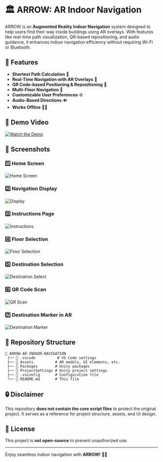 # 🏛️ ARROW: AR Indoor Navigation

ARROW is an **Augmented Reality Indoor Navigation** system designed to help users find their way inside buildings using AR overlays. With features like real-time path visualization, QR-based repositioning, and audio guidance, it enhances indoor navigation efficiency without requiring Wi-Fi or Bluetooth.

## 🚀 Features
- **Shortest Path Calculation** 📍
- **Real-Time Navigation with AR Overlays** 📡
- **QR Code-based Positioning & Repositioning** 🔲
- **Multi-Floor Navigation** 🏢
- **Customizable User Preferences** ⚙️
- **Audio-Based Directions** 🔊
- **Works Offline** 🚫📶

## 🎥 Demo Video
[![Watch the Demo](https://img.youtube.com/vi/1BeeknkZ24qwqvFBt72TI5EL4TW5bschC/0.jpg)](https://drive.google.com/file/d/1BeeknkZ24qwqvFBt72TI5EL4TW5bschC/view?usp=drive_link)

## 📸 Screenshots
### 1️⃣ Home Screen
![Home Screen](images/Picture1)

### 2️⃣ Navigation Display
![Display](images/Picture2)

### 3️⃣ Instructions Page
![Instructions](images/Picture7)

### 4️⃣ Floor Selection
![Floor Selection](images/Picture5)

### 5️⃣ Destination Selection
![Destination Select](images/Picture4)

### 6️⃣ QR Code Scan
![QR Scan](images/Picture3)

### 7️⃣ Destination Marker in AR
![Destination Marker](images/Picture6)

## 📂 Repository Structure
```
📁 ARROW-AR-INDOOR-NAVIGATION
 ├── 📁 .vscode          # VS Code settings
 ├── 📁 Assets          # AR models, UI elements, etc.
 ├── 📁 Packages        # Unity packages
 ├── 📁 ProjectSettings # Unity project settings
 ├── 📄 .vsconfig       # Configuration file
 └── 📄 README.md       # This file
```

## 🔒 Disclaimer
This repository **does not contain the core script files** to protect the original project. It serves as a reference for project structure, assets, and UI design.

## 📜 License
This project is **not open-source** to prevent unauthorized use.

---
Enjoy seamless indoor navigation with **ARROW!** 🚀📍
